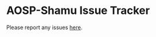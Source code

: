 # AOSP-Shamu Issue Tracker

Please report any issues [here](https://github.com/AOSP-Shamu/issue_tracker/issues).
